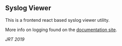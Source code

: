 ## Syslog Viewer

This is a frontend react based syslog viewer utility.

More info on logging found on the [documentation site](https://10.19.214.113/Documentation/docs/logs/).

*JRT 2019*
